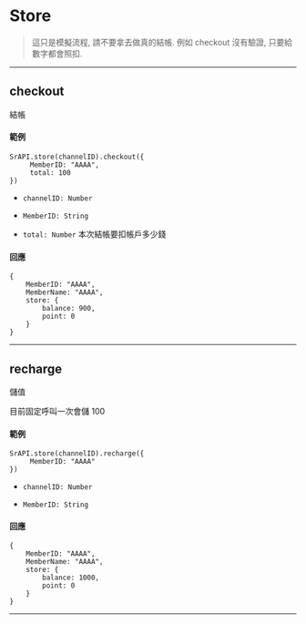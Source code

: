 # Store

> 這只是模擬流程, 請不要拿去做真的結帳. 例如 checkout 沒有驗證, 只要給數字都會照扣.

---

## checkout

結帳

#### 範例

```
SrAPI.store(channelID).checkout({
     MemberID: "AAAA",
     total: 100
})
```

- `channelID: Number`

- `MemberID: String`

- `total: Number` 本次結帳要扣帳戶多少錢


#### 回應

```
{
    MemberID: "AAAA",
    MemberName: "AAAA",
    store: {
        balance: 900,
        point: 0
    }
}

```

---

## recharge

儲值

目前固定呼叫一次會儲 100

#### 範例

```
SrAPI.store(channelID).recharge({
     MemberID: "AAAA"
})
```

- `channelID: Number`

- `MemberID: String`

#### 回應

```
{
    MemberID: "AAAA",
    MemberName: "AAAA",
    store: {
        balance: 1000,
        point: 0
    }
}

```

---

